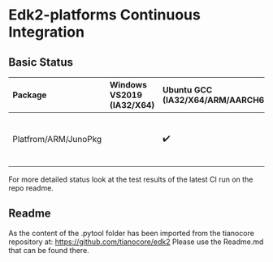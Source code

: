 # Edk2-platforms Continuous Integration

## Basic Status

| Package                      | Windows VS2019 (IA32/X64)| Ubuntu GCC (IA32/X64/ARM/AARCH64) | Known Issues |
| :----                        | :-----                   | :----                             | :---         |
| Platfrom/ARM/JunoPkg         |                          | :heavy_check_mark:                | Spell checking in audit mode. CompilerCheck disabled (need a PlatformCI).

For more detailed status look at the test results of the latest CI run on the
repo readme.

## Readme

As the content of the .pytool folder has been imported from the tianocore repository at:
https://github.com/tianocore/edk2
Please use the Readme.md that can be found there.


